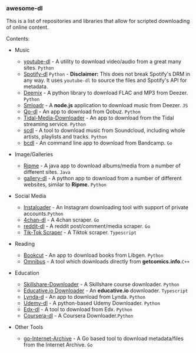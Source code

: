 ### awesome-dl
 
 


This is a list of repositories and libraries that allow for scripted downloading of online content.


Contents:
- Music 
  - [youtube-dl](https://github.com/rg3/youtube-dl) - A utility to download video/audio from a great many sites. `Python`
  - [Spotify-dl](https://github.com/ritiek/spotify-downloader) `Python` - **Disclaimer:** This does not break Spotify's DRM in any way. It uses `youtube-dl` to source the files and Spotify's API for metadata.
  - [Deemix](https://deemix.app/) - A python library to download FLAC and MP3 from Deezer. `Python`
  - [Smloadr](https://git.fuwafuwa.moe/SMLoadrDev/SMLoadr) - A **node.js** application to download music from Deezer. `JS`
  - [Qo-dl](https://github.com/badumbass/Qo-DL-Reborn) - An app to download from Qobuz. `Python`
  - [Tidal-Media-Downloader](https://github.com/yaronzz/Tidal-Media-Downloader) - An app to download from the Tidal streaming service. `Python`
  - [scdl](https://github.com/flyingrub/scdl) - A tool to download music from Soundcloud, including whole artists, playlists and tracks.     `Python`
  - [bcdl](https://github.com/daot/bcdl) - An command line app to download from Bandcamp. `Go`
- Image/Galleries
  - [Ripme](https://github.com/RipMeApp/ripme) - A java app to download albums/media from a number of different sites. `Java`
  - [gallery-dl](https://github.com/mikf/gallery-dl) - A python app to download from a number of different websites, similar to **Ripme.** `Python`
  
- Social Media
  - [Instaloader](https://instaloader.github.io/) - An Instagram downloading tool with support of private accounts.`Python`
  - [4chan-dl](https://github.com/nektro/4chan-dl) - A 4chan scraper. `Go`
  - [reddit-dl](https://github.com/The-Eye-Team/reddit-dl) - A reddit post/comment/media scraper. `Go`
  - [Tik-Tok Scraper](https://github.com/drawrowfly/tiktok-scraper) - A Tiktok scraper. `Typescript`
  
- Reading
  - [Bookcut](https://github.com/costis94/bookcut) - An app to download books from Libgen. `Python`
  - [Omnibus](https://github.com/fireshaper/Omnibus) - A tool which downloads directly from **getcomics.info**.`C++`
  
- Education
  - [Skillshare-Downloader](https://github.com/kallqvist/skillshare-downloader) - A Skillshare course downloader. `Python`
  - [Educative.io Downloader](https://github.com/shihabmridha/educative.io-downloader) - An **educative.io** downloader. `Typescript`
  - [Lynda-d](https://github.com/r0oth3x49/lynda-dl) - An app to download from Lynda. `Python`
  - [Udemy-dl](https://github.com/r0oth3x49/udemy-dl) - A python-based Udemy Downloader. `Python`
  - [Edx-dl](https://github.com/coursera-dl/edx-dl) - A tool to download from Edx. `Python`
  - [Coursera-dl](https://github.com/coursera-dl/coursera-dl) - A Coursera Downloader.`Python`
  
- Other Tools
  - [go-Internet-Archive](https://github.com/nektro/go-internetarchive) - A Go based tool to download metadata/files from the Internet Archive. `Go`
  
  
  
  
  
 


 




